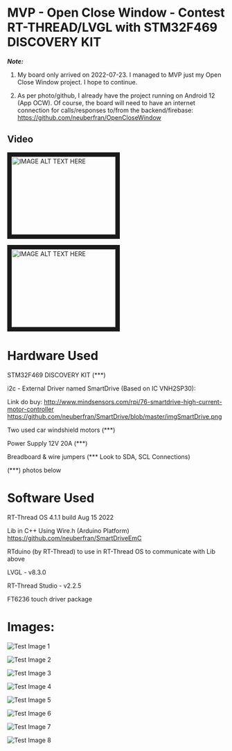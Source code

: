 # MVP - Open Close Window - Contest RT-THREAD/LVGL with STM32F469 DISCOVERY KIT

 ***Note:*** 
 1) My board only arrived on 2022-07-23. I managed to MVP just my Open Close Window project. I hope to continue.
 
 2) As per photo/github, I already have the project running on Android 12 (App OCW). Of course, the board will need to have an internet connection for calls/responses to/from the backend/firebase:
 https://github.com/neuberfran/OpenCloseWindow

## Video

<a href="http://www.youtube.com/watch?feature=player_embedded&v=JVIMWJRtwyE
" target="_blank"><img src="http://img.youtube.com/vi/JVIMWJRtwyE/0.jpg" 
alt="IMAGE ALT TEXT HERE" width="240" height="180" border="10" /></a>

<a href="http://www.youtube.com/watch?feature=player_embedded&v=IEpiTdXtcsw
" target="_blank"><img src="http://img.youtube.com/vi/IEpiTdXtcsw/0.jpg"
alt="IMAGE ALT TEXT HERE" width="240" height="180" border="10" /></a>



# Hardware Used

STM32F469 DISCOVERY KIT (***)

i2c - External Driver named SmartDrive (Based on IC VNH2SP30):

Link do buy: http://www.mindsensors.com/rpi/76-smartdrive-high-current-motor-controller
https://github.com/neuberfran/SmartDrive/blob/master/imgSmartDrive.png

Two used car windshield motors (***)

Power Supply 12V 20A (***)

Breadboard & wire jumpers (*** Look to SDA, SCL Connections)

(***) photos below

# Software Used

RT-Thread OS 4.1.1 build Aug 15 2022 

Lib in C++ Using Wire.h (Arduino Platform)
https://github.com/neuberfran/SmartDriveEmC

RTduino (by RT-Thread) to use in RT-Thread OS to communicate with Lib above

LVGL - v8.3.0

RT-Thread Studio - v2.2.5

FT6236 touch driver package


# Images:

![Test Image 1](https://github.com/neuberfran/discovery6/blob/main/photo101.jpg)

![Test Image 2](https://github.com/neuberfran/discovery6/blob/main/photo99.jpg)

![Test Image 3](https://github.com/neuberfran/discovery6/blob/main/PHOTO01.jpg)

![Test Image 4](https://github.com/neuberfran/discovery6/blob/main/photo100.jpg)

![Test Image 5](https://github.com/neuberfran/discovery6/blob/main/PHOTO02.jpg)

![Test Image 6](https://github.com/neuberfran/discovery6/blob/main/PHOTO03.jpg)

![Test Image 7](https://github.com/neuberfran/discovery6/blob/main/OCW.jpg)

![Test Image 8](https://github.com/neuberfran/discovery6/blob/main/OcwInAndroid12.jpg)


